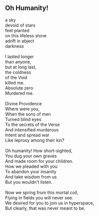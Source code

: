 ## Oh Humanity!

a sky \
devoid of stars \
feet planted \
on this lifeless stone \
adrift in abject \
darkness \
 \
I lasted longer \
than anyone, \
but at long last, \
the coldness \
of the Void \
killed me. \
Absolute zero \
Murdered me. \
 \
Divine Providence \
Where were you, \
When the sons of men \
Turned blind eyes \
To the secrets of the Verse \
And intensified murderous \
Intent and spread war \
Like leprosy among their kin? \
 \
Oh humanity! How short-sighted, \
You dug your own graves \
And made room for your children. \
How we pleaded with you \
To abandon your insanity \
And take wisdom from us \
But you wouldn't listen. \
 \
Now we spring from this mortal coil, \
Flying in fields you will never see. \
We desired for you to join us in hyperspace, \
But clearly, that was never meant to be.
